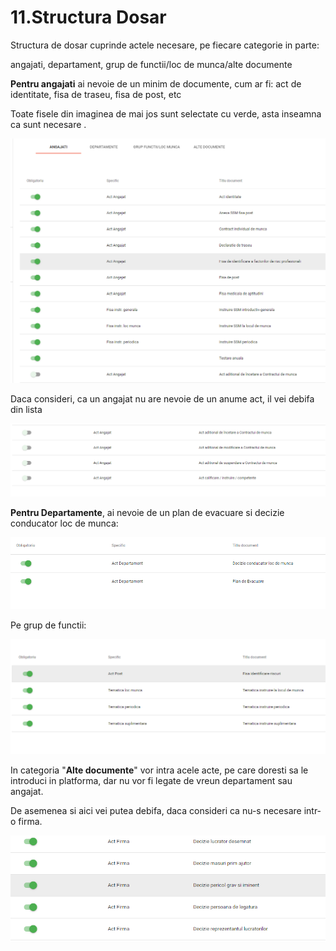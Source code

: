 # 11.Structura Dosar

Structura de dosar cuprinde actele necesare, pe fiecare categorie in parte:

angajati, departament, grup de functii/loc de munca/alte documente

**Pentru angajati** ai nevoie de un minim de documente, cum ar fi: act de identitate, fisa de traseu, fisa de post, etc

Toate fisele din imaginea de mai jos sunt selectate cu verde, asta inseamna ca sunt necesare . 

![](../.gitbook/assets/image%20%28116%29.png)

Daca consideri, ca un angajat nu are nevoie de un anume act, il vei debifa din lista

![](../.gitbook/assets/image%20%28114%29.png)

**Pentru Departamente**, ai nevoie de un plan de evacuare si decizie conducator loc de munca:

![](../.gitbook/assets/image%20%28111%29.png)

Pe grup de functii:

![](../.gitbook/assets/image%20%28113%29.png)

In categoria "**Alte documente**" vor intra acele acte, pe care doresti sa le introduci in platforma, dar nu vor fi legate de vreun departament sau angajat.

De asemenea si aici vei putea debifa, daca consideri ca nu-s necesare intr-o firma.

![](../.gitbook/assets/image%20%28115%29.png)













